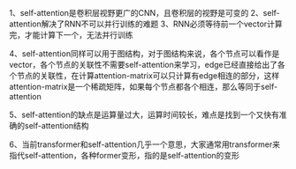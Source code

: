 1、self-attention是卷积层视野更广的CNN，且卷积层的视野是可变的
2、self-attention解决了RNN不可以并行训练的难题
3、RNN必须等待前一个vector计算完，才能计算下一个，无法并行训练

4、self-attention同样可以用于图结构，对于图结构来说，各个节点可以看作是vector，各个节点的关联性不需要self-attention来学习，edge已经直接给出了各个节点的关联性，在计算attention-matrix可以只计算有edge相连的部分，这样attention-matrix是一个稀疏矩阵，如果每个节点都各个相连，那么等同于self-attention

5、self-attention的缺点是运算量过大，运算时间较长，难点是找到一个又快有准确的self-attention结构

6、当前transformer和self-attention几乎一个意思，大家通常用transformer来指代self-attention，各种former变形，指的是self-attention的变形